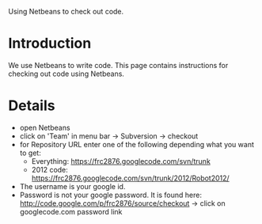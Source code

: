 Using Netbeans to check out code.

# Introduction #

We use Netbeans to write code. This page contains instructions for checking out code using Netbeans.

# Details #

  * open Netbeans
  * click on 'Team' in menu bar -> Subversion -> checkout
  * for Repository URL enter one of the following depending what you want to get:
    * Everything: https://frc2876.googlecode.com/svn/trunk
    * 2012 code: https://frc2876.googlecode.com/svn/trunk/2012/Robot2012/
  * The username is your google id.
  * Password is not your google password. It is found here: http://code.google.com/p/frc2876/source/checkout -> click on googlecode.com password link